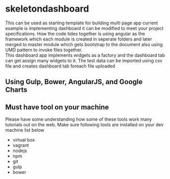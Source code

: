 # skeletondashboard
This can be used as starting template for building multi page app current example is implementing dashboard it can be modified to meet your project specifications. 
How the code tides together is using angular as the framework which each module is created in seperate folders and later merged to master module which gets 
bootstrap to the document also using UMD pattern to invoke files together.   
This dashboard app implements widgets as a factory and the dashboard tab can get assign many widgets to it.
The test data can be imported using csv file and creates dashboard tab foreach file uploaded  
## Using Gulp, Bower, AngularJS, and Google Charts

## Must have tool on your machine
Please have some understanding how some of these tools work many tutorials out on the web.
Make sure following tools are installed on your dev machine list below
- virtual box
- vagrant
- nodejs
- npm
- git
- gulp
- bower
 